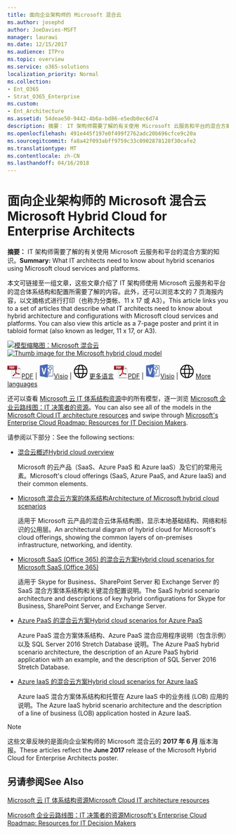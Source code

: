 ```yaml
---
title: 面向企业架构师的 Microsoft 混合云
ms.author: josephd
author: JoeDavies-MSFT
manager: laurawi
ms.date: 12/15/2017
ms.audience: ITPro
ms.topic: overview
ms.service: o365-solutions
localization_priority: Normal
ms.collection:
- Ent_O365
- Strat_O365_Enterprise
ms.custom:
- Ent_Architecture
ms.assetid: 54deae50-9442-4b6a-bd86-e5edb0ec6d74
description: 摘要： IT 架构师需要了解的有关使用 Microsoft 云服务和平台的混合方案的知识。
ms.openlocfilehash: 491e445f197e0f499f2762adc20b696cfce9c20a
ms.sourcegitcommit: fa8a42f093abff9759c33c0902878128f30cafe2
ms.translationtype: MT
ms.contentlocale: zh-CN
ms.lasthandoff: 04/16/2018
---
```

# <a name="microsoft-hybrid-cloud-for-enterprise-architects"></a><span data-ttu-id="bedb3-103">面向企业架构师的 Microsoft 混合云</span><span class="sxs-lookup"><span data-stu-id="bedb3-103">Microsoft Hybrid Cloud for Enterprise Architects</span></span>

 <span data-ttu-id="bedb3-104">**摘要：** IT 架构师需要了解的有关使用 Microsoft 云服务和平台的混合方案的知识。</span><span class="sxs-lookup"><span data-stu-id="bedb3-104">**Summary:** What IT architects need to know about hybrid scenarios using Microsoft cloud services and platforms.</span></span>
  
<span data-ttu-id="bedb3-p101">本文可链接至一组文章，这些文章介绍了 IT 架构师使用 Microsoft 云服务和平台的混合体系结构和配置所需要了解的内容。此外，还可以浏览本文的 7 页海报内容，以文摘格式进行打印（也称为分类帐、11 x 17 或 A3）。</span><span class="sxs-lookup"><span data-stu-id="bedb3-p101">This article links you to a set of articles that describe what IT architects need to know about hybrid architecture and configurations with Microsoft cloud services and platforms. You can also view this article as a 7-page poster and print it in tabloid format (also known as ledger, 11 x 17, or A3).</span></span>
  
<span data-ttu-id="bedb3-107">[![模型缩略图：Microsoft 混合云](images/Hybrid_Poster/Hybrid_Cloud_Thumbnail.png)](https://www.microsoft.com/download/details.aspx?id=54424
)</span><span class="sxs-lookup"><span data-stu-id="bedb3-107">[![Thumb image for the Microsoft hybrid cloud model](images/Hybrid_Poster/Hybrid_Cloud_Thumbnail.png)](https://www.microsoft.com/download/details.aspx?id=54424
)</span></span>
  
<span data-ttu-id="bedb3-108">![PDF 文件](images/Common_Images/PDFIcon.png)[PDF](https://go.microsoft.com/fwlink/p/?linkid=842082) | ![Visio 文件](images/Common_Images/VisioIcon.png)[Visio](https://go.microsoft.com/fwlink/p/?linkid=842083) | ![参阅包含其他语言版本的页面](images/Common_Images/GlobeIcon.png)
[更多语言](https://www.microsoft.com/download/details.aspx?id=54424)</span><span class="sxs-lookup"><span data-stu-id="bedb3-108">![PDF file](images/Common_Images/PDFIcon.png)[PDF](https://go.microsoft.com/fwlink/p/?linkid=842082) | ![Visio file](images/Common_Images/VisioIcon.png)[Visio](https://go.microsoft.com/fwlink/p/?linkid=842083) | ![See a page with versions in additional languages](images/Common_Images/GlobeIcon.png)
[More languages](https://www.microsoft.com/download/details.aspx?id=54424)</span></span>
  
<span data-ttu-id="bedb3-109">还可以查看 [Microsoft 云 IT 体系结构资源](microsoft-cloud-it-architecture-resources.md)中的所有模型，逐一浏览 [Microsoft 企业云路线图：IT 决策者的资源](https://aka.ms/cloudarchitecture)。</span><span class="sxs-lookup"><span data-stu-id="bedb3-109">You can also see all of the models in the [Microsoft Cloud IT architecture resources](microsoft-cloud-it-architecture-resources.md) and swipe through [Microsoft's Enterprise Cloud Roadmap: Resources for IT Decision Makers](https://aka.ms/cloudarchitecture).</span></span>
  
<span data-ttu-id="bedb3-110">请参阅以下部分：</span><span class="sxs-lookup"><span data-stu-id="bedb3-110">See the following sections:</span></span>
  
- [<span data-ttu-id="bedb3-111">混合云概述</span><span class="sxs-lookup"><span data-stu-id="bedb3-111">Hybrid cloud overview</span></span>](hybrid-cloud-overview.md)
    
    <span data-ttu-id="bedb3-112">Microsoft 的云产品（SaaS、Azure PaaS 和 Azure IaaS）及它们的常用元素。</span><span class="sxs-lookup"><span data-stu-id="bedb3-112">Microsoft's cloud offerings (SaaS, Azure PaaS, and Azure IaaS) and their common elements.</span></span>
    
- [<span data-ttu-id="bedb3-113">Microsoft 混合云方案的体系结构</span><span class="sxs-lookup"><span data-stu-id="bedb3-113">Architecture of Microsoft hybrid cloud scenarios</span></span>](architecture-of-microsoft-hybrid-cloud-scenarios.md)
    
    <span data-ttu-id="bedb3-114">适用于 Microsoft 云产品的混合云体系结构图，显示本地基础结构、网络和标识的公用层。</span><span class="sxs-lookup"><span data-stu-id="bedb3-114">An architectural diagram of hybrid cloud for Microsoft's cloud offerings, showing the common layers of on-premises infrastructure, networking, and identity.</span></span>
    
- [<span data-ttu-id="bedb3-115">Microsoft SaaS (Office 365) 的混合云方案</span><span class="sxs-lookup"><span data-stu-id="bedb3-115">Hybrid cloud scenarios for Microsoft SaaS (Office 365)</span></span>](hybrid-cloud-scenarios-for-microsoft-saas-office-365.md)
    
    <span data-ttu-id="bedb3-116">适用于 Skype for Business、SharePoint Server 和 Exchange Server 的 SaaS 混合方案体系结构和关键混合配置说明。</span><span class="sxs-lookup"><span data-stu-id="bedb3-116">The SaaS hybrid scenario architecture and descriptions of key hybrid configurations for Skype for Business, SharePoint Server, and Exchange Server.</span></span>
    
- [<span data-ttu-id="bedb3-117">Azure PaaS 的混合云方案</span><span class="sxs-lookup"><span data-stu-id="bedb3-117">Hybrid cloud scenarios for Azure PaaS</span></span>](hybrid-cloud-scenarios-for-azure-paas.md)
    
    <span data-ttu-id="bedb3-118">Azure PaaS 混合方案体系结构、Azure PaaS 混合应用程序说明（包含示例）以及 SQL Server 2016 Stretch Database 说明。</span><span class="sxs-lookup"><span data-stu-id="bedb3-118">The Azure PaaS hybrid scenario architecture, the description of an Azure PaaS hybrid application with an example, and the description of SQL Server 2016 Stretch Database.</span></span>
    
- [<span data-ttu-id="bedb3-119">Azure IaaS 的混合云方案</span><span class="sxs-lookup"><span data-stu-id="bedb3-119">Hybrid cloud scenarios for Azure IaaS</span></span>](hybrid-cloud-scenarios-for-azure-iaas.md)
    
    <span data-ttu-id="bedb3-120">Azure IaaS 混合方案体系结构和托管在 Azure IaaS 中的业务线 (LOB) 应用的说明。</span><span class="sxs-lookup"><span data-stu-id="bedb3-120">The Azure IaaS hybrid scenario architecture and the description of a line of business (LOB) application hosted in Azure IaaS.</span></span>
    
> [!NOTE]
> <span data-ttu-id="bedb3-121">这些文章反映的是面向企业架构师的 Microsoft 混合云的 **2017 年 6 月** 版本海报。</span><span class="sxs-lookup"><span data-stu-id="bedb3-121">These articles reflect the **June 2017** release of the Microsoft Hybrid Cloud for Enterprise Architects poster.</span></span>
  
## <a name="see-also"></a><span data-ttu-id="bedb3-122">另请参阅</span><span class="sxs-lookup"><span data-stu-id="bedb3-122">See Also</span></span>

[<span data-ttu-id="bedb3-123">Microsoft 云 IT 体系结构资源</span><span class="sxs-lookup"><span data-stu-id="bedb3-123">Microsoft Cloud IT architecture resources</span></span>](microsoft-cloud-it-architecture-resources.md)

[<span data-ttu-id="bedb3-124">Microsoft 企业云路线图：IT 决策者的资源</span><span class="sxs-lookup"><span data-stu-id="bedb3-124">Microsoft's Enterprise Cloud Roadmap: Resources for IT Decision Makers</span></span>](https://sway.com/FJ2xsyWtkJc2taRD)



